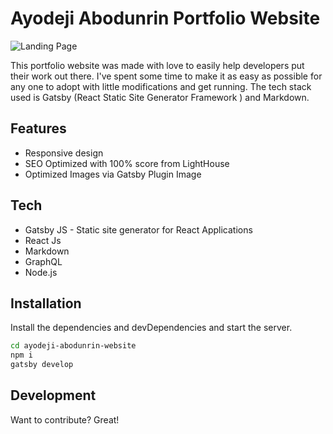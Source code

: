 # Ayodeji Abodunrin Portfolio Website

![Landing Page ](/landing-page.png)

This portfolio website was made with love to easily help developers put their work out there. I've spent some time to make it as easy as possible for any one to adopt with little modifications and get running. The tech stack used is Gatsby (React Static Site Generator Framework ) and Markdown.

## Features
- Responsive design
- SEO Optimized with 100% score from LightHouse
- Optimized Images via Gatsby Plugin Image

## Tech
- Gatsby JS - Static site generator for React Applications
- React Js
- Markdown 
- GraphQL
- Node.js

## Installation
Install the dependencies and devDependencies and start the server.

```sh
cd ayodeji-abodunrin-website
npm i
gatsby develop
```

## Development

Want to contribute? Great!


